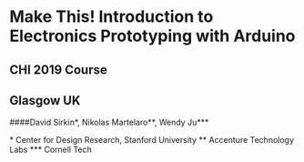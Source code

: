 # Make This! Introduction to Electronics Prototyping with Arduino
## CHI 2019 Course
## Glasgow UK

####David Sirkin*, Nikolas Martelaro**, Wendy Ju***

\* Center for Design Research, Stanford University
\** Accenture Technology Labs
\*** Cornell Tech


